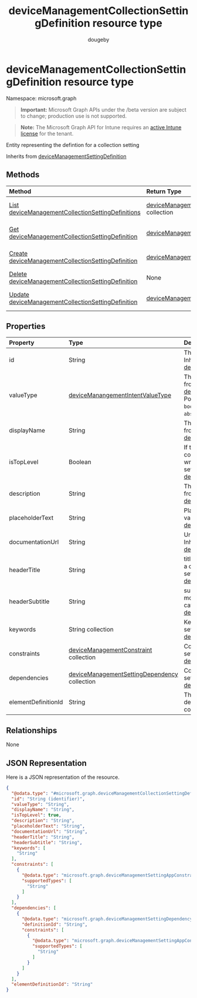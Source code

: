 ﻿---
title: "deviceManagementCollectionSettingDefinition resource type"
description: "Entity representing the defintion for a collection setting"
author: "dougeby"
localization_priority: Normal
ms.prod: "intune"
doc_type: resourcePageType
---

# deviceManagementCollectionSettingDefinition resource type

Namespace: microsoft.graph

> **Important:** Microsoft Graph APIs under the /beta version are subject to change; production use is not supported.

> **Note:** The Microsoft Graph API for Intune requires an [active Intune license](https://go.microsoft.com/fwlink/?linkid=839381) for the tenant.

Entity representing the defintion for a collection setting

Inherits from [deviceManagementSettingDefinition](../resources/intune-deviceintent-devicemanagementsettingdefinition.md)

## Methods

| Method                                                                                                                                 | Return Type                                                                                                                               | Description                                                                                                                                                                      |
| :------------------------------------------------------------------------------------------------------------------------------------- | :---------------------------------------------------------------------------------------------------------------------------------------- | :------------------------------------------------------------------------------------------------------------------------------------------------------------------------------- |
| [List deviceManagementCollectionSettingDefinitions](../api/intune-deviceintent-devicemanagementcollectionsettingdefinition-list.md)    | [deviceManagementCollectionSettingDefinition](../resources/intune-deviceintent-devicemanagementcollectionsettingdefinition.md) collection | List properties and relationships of the [deviceManagementCollectionSettingDefinition](../resources/intune-deviceintent-devicemanagementcollectionsettingdefinition.md) objects. |
| [Get deviceManagementCollectionSettingDefinition](../api/intune-deviceintent-devicemanagementcollectionsettingdefinition-get.md)       | [deviceManagementCollectionSettingDefinition](../resources/intune-deviceintent-devicemanagementcollectionsettingdefinition.md)            | Read properties and relationships of the [deviceManagementCollectionSettingDefinition](../resources/intune-deviceintent-devicemanagementcollectionsettingdefinition.md) object.  |
| [Create deviceManagementCollectionSettingDefinition](../api/intune-deviceintent-devicemanagementcollectionsettingdefinition-create.md) | [deviceManagementCollectionSettingDefinition](../resources/intune-deviceintent-devicemanagementcollectionsettingdefinition.md)            | Create a new [deviceManagementCollectionSettingDefinition](../resources/intune-deviceintent-devicemanagementcollectionsettingdefinition.md) object.                              |
| [Delete deviceManagementCollectionSettingDefinition](../api/intune-deviceintent-devicemanagementcollectionsettingdefinition-delete.md) | None                                                                                                                                      | Deletes a [deviceManagementCollectionSettingDefinition](../resources/intune-deviceintent-devicemanagementcollectionsettingdefinition.md).                                        |
| [Update deviceManagementCollectionSettingDefinition](../api/intune-deviceintent-devicemanagementcollectionsettingdefinition-update.md) | [deviceManagementCollectionSettingDefinition](../resources/intune-deviceintent-devicemanagementcollectionsettingdefinition.md)            | Update the properties of a [deviceManagementCollectionSettingDefinition](../resources/intune-deviceintent-devicemanagementcollectionsettingdefinition.md) object.                |

## Properties

| Property            | Type                                                                                                                  | Description                                                                                                                                                                                                                                            |
| :------------------ | :-------------------------------------------------------------------------------------------------------------------- | :----------------------------------------------------------------------------------------------------------------------------------------------------------------------------------------------------------------------------------------------------- |
| id                  | String                                                                                                                | The ID of the setting definition Inherited from [deviceManagementSettingDefinition](../resources/intune-deviceintent-devicemanagementsettingdefinition.md)                                                                                             |
| valueType           | [deviceManangementIntentValueType](../resources/intune-deviceintent-devicemanangementintentvaluetype.md)              | The data type of the value Inherited from [deviceManagementSettingDefinition](../resources/intune-deviceintent-devicemanagementsettingdefinition.md). Possible values are: `integer`, `boolean`, `string`, `complex`, `collection`, `abstractComplex`. |
| displayName         | String                                                                                                                | The setting's display name Inherited from [deviceManagementSettingDefinition](../resources/intune-deviceintent-devicemanagementsettingdefinition.md)                                                                                                   |
| isTopLevel          | Boolean                                                                                                               | If the setting is top level, it can be configured without the need to be wrapped in a collection or complex setting Inherited from [deviceManagementSettingDefinition](../resources/intune-deviceintent-devicemanagementsettingdefinition.md)          |
| description         | String                                                                                                                | The setting's description Inherited from [deviceManagementSettingDefinition](../resources/intune-deviceintent-devicemanagementsettingdefinition.md)                                                                                                    |
| placeholderText     | String                                                                                                                | Placeholder text as an example of valid input Inherited from [deviceManagementSettingDefinition](../resources/intune-deviceintent-devicemanagementsettingdefinition.md)                                                                                |
| documentationUrl    | String                                                                                                                | Url to setting documentation Inherited from [deviceManagementSettingDefinition](../resources/intune-deviceintent-devicemanagementsettingdefinition.md)                                                                                                 |
| headerTitle         | String                                                                                                                | title of the setting header represents a category/section of a setting/settings Inherited from [deviceManagementSettingDefinition](../resources/intune-deviceintent-devicemanagementsettingdefinition.md)                                              |
| headerSubtitle      | String                                                                                                                | subtitle of the setting header for more details about the category/section Inherited from [deviceManagementSettingDefinition](../resources/intune-deviceintent-devicemanagementsettingdefinition.md)                                                   |
| keywords            | String collection                                                                                                     | Keywords associated with the setting Inherited from [deviceManagementSettingDefinition](../resources/intune-deviceintent-devicemanagementsettingdefinition.md)                                                                                         |
| constraints         | [deviceManagementConstraint](../resources/intune-deviceintent-devicemanagementconstraint.md) collection               | Collection of constraints for the setting value Inherited from [deviceManagementSettingDefinition](../resources/intune-deviceintent-devicemanagementsettingdefinition.md)                                                                              |
| dependencies        | [deviceManagementSettingDependency](../resources/intune-deviceintent-devicemanagementsettingdependency.md) collection | Collection of dependencies on other settings Inherited from [deviceManagementSettingDefinition](../resources/intune-deviceintent-devicemanagementsettingdefinition.md)                                                                                 |
| elementDefinitionId | String                                                                                                                | The Setting Definition ID that describes what each element of the collection looks like                                                                                                                                                                |

## Relationships

None

## JSON Representation

Here is a JSON representation of the resource.

<!-- {
  "blockType": "resource",
  "keyProperty": "id",
  "@odata.type": "microsoft.graph.deviceManagementCollectionSettingDefinition"
}
-->

```json
{
  "@odata.type": "#microsoft.graph.deviceManagementCollectionSettingDefinition",
  "id": "String (identifier)",
  "valueType": "String",
  "displayName": "String",
  "isTopLevel": true,
  "description": "String",
  "placeholderText": "String",
  "documentationUrl": "String",
  "headerTitle": "String",
  "headerSubtitle": "String",
  "keywords": [
    "String"
  ],
  "constraints": [
    {
      "@odata.type": "microsoft.graph.deviceManagementSettingAppConstraint",
      "supportedTypes": [
        "String"
      ]
    }
  ],
  "dependencies": [
    {
      "@odata.type": "microsoft.graph.deviceManagementSettingDependency",
      "definitionId": "String",
      "constraints": [
        {
          "@odata.type": "microsoft.graph.deviceManagementSettingAppConstraint",
          "supportedTypes": [
            "String"
          ]
        }
      ]
    }
  ],
  "elementDefinitionId": "String"
}
```
